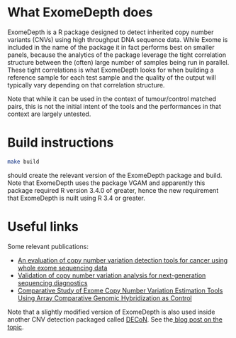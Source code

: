 # What ExomeDepth does

ExomeDepth is a R package designed to detect inherited copy number variants (CNVs) using high throughput DNA sequence data.
While Exome is included in the name of the package it in fact performs best on smaller panels, because the analytics of the package leverage the tight correlation structure between the (often) large number of samples being run in parallel. 
These tight correlations is what ExomeDepth looks for when building a reference sample for each test sample and the quality of the output will typically vary depending on that correlation structure.

Note that while it can be used in the context of tumour/control matched pairs, this is not the initial intent of the tools and the performances in that context are largely untested.

# Build instructions

``` bash
make build
```

should create the relevant version of the ExomeDepth package and build.
Note that ExomeDepth uses the package VGAM and apparently this package required R version 3.4.0 of greater, hence the new requirement that ExomeDepth is nuilt using R 3.4 or greater.

# Useful links

Some relevant publications:
* [An evaluation of copy number variation detection tools for cancer using whole exome sequencing data](https://bmcbioinformatics.biomedcentral.com/articles/10.1186/s12859-017-1705-x)
* [Validation of copy number variation analysis for next-generation sequencing diagnostics](https://www.ncbi.nlm.nih.gov/pmc/articles/PMC5427176/)
* [Comparative Study of Exome Copy Number Variation Estimation Tools Using Array Comparative Genomic Hybridization as Control](https://www.ncbi.nlm.nih.gov/pmc/articles/PMC3835197/)


Note that a slightly modified version of ExomeDepth is also used inside another CNV detection packaged called [DECoN](https://www.icr.ac.uk/our-research/research-divisions/division-of-genetics-and-epidemiology/genetic-susceptibility/genetic-data-and-software-resources/decon). 
See the[ blog post on the topic](http://www.thetgmi.org/tgmi-news/detecting-tricky-gene-mutations/).


